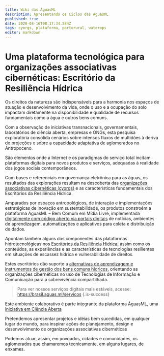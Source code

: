 ```yaml
---
title: Wiki das ÁguasML
description: Apresentando os Ciclos das ÁguasML
published: true
date: 2020-08-16T08:17:34.584Z
tags: cyorgs, plataforma, portorural, waterops
editor: markdown
---
```


# Uma plataforma tecnológica para organizações associativas cibernéticas: Escritório da Resiliência Hídrica

Os direitos da natureza são indispensáveis para a harmonia nos espaços de atuação e desenvolvimento da vida, onde o uso e a ocupação do solo impactam diretamente na disponibilidade e qualidade de recursos fundamentais como a água e outros bens comuns.

Com a observação de iniciativas transnacionais, governamentais, laboratórios de ciência aberta, empresas e ONGs, esta pesquisa exploratória consolida cenários sobre intensos fluxos de multidões à deriva de projeções e sobre a capacidade adaptativa de aglomerados no Antropoceno.

São elementos onde a Internet e os paradigmas do serviço total incitam plataformas digitais para novos produtos e serviços, adequadas à realidade dos jogos sociais contemporâneos.

Com bases e referenciais em governança eletrônica para as águas, os resultados das explorações resultam na descoberta das [organizações associativas cibernéticas (cyorgs)](/natureza/cyorgs) e as características fundamentais dos Escritórios da Resiliência Hídrica.

Amparados por espaços antropológicos, de interação e implementações estratégicas de inovação em sustentabilidade, os produtos constroém a plataforma ÁguasML – Bem Comum em Mídia Livre, implementada [digitalmente com código aberto via portais digitais](/plataforma/digitais) de notícias, ambientes de aprendizagem, automatizações e aplicativos para coleta e distribuição de dados.

Apontam também alguns dos componentes das plataformas hidrotecnológicas nos [Escritórios da Resiliência Hídrica](/natureza/resiliencia-hidrica), assim como os conteúdos, as experiências e as características de tecnologias resilientes em situações de escassez hídrica e vulnerabilidade de direitos.

Estes escritórios dão suporte a [alternativas de aprendizagem e instrumentos de gestão dos bens comuns hídricos](/porto-rural/caminhos-possiveis), orientando as organizações cibernéticas no uso de Tecnologias de Informação e Comunicação para a sobrevivência compartilhada.

> Para ver nossos serviços digitais mais estáveis, acesse: https://brasil.aguas.ml/servicos
{.is-success}

Este ambiente colaborativo é parte integrante da plataforma ÁguasML, uma [iniciativa em Ciência Aberta](/objetivos)

Pretendemos apresentar projetos e idéias bem sucedidas, em qualquer lugar do mundo, para inspirar ações de planejamento, design e desenvolvimento de organizações associativas cibernéticas

Podemos atuar, assim, em povoados, cidades e comunidades, os aglomerados que chamaremos tecnicamente, em alguns lugares, de enxames.



